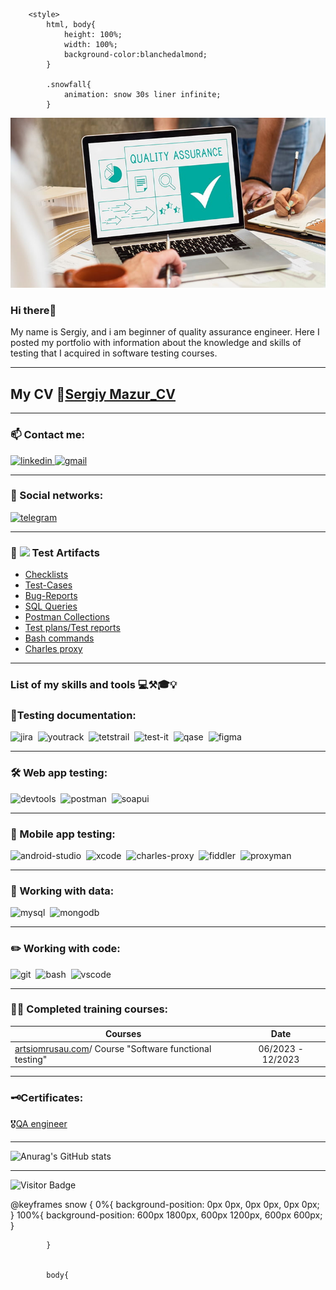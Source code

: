 <!DOCTYPE html>
<html>
    <head>
        <title>Snow Fall</title>

        <style>
            html, body{
                height: 100%;
                width: 100%;
                background-color:blanchedalmond;
            }
            
            .snowfall{
                animation: snow 30s liner infinite;
            }    

![Header](https://github.com/SergTestcom/sergtestcom/blob/main/logo/Logo.jpg)

### Hi there👋
My name is Sergiy, and i am beginner of quality assurance engineer. Here I posted my portfolio with information about the knowledge and skills of testing that I acquired in software testing courses.

---

## My CV 📄[Sergiy Mazur_CV](https://docs.google.com/document/d/1p44ZBuv8--GtMtqCjP5Ta47tKGjP5wvmuZGq3NzNiYA/edit)

---

### 📫 Contact me: 

<div id="badges"> 
  <a href="https://www.linkedin.com/in/sergiy-mazur-7149b3108/" target="_blank">
      <img src="https://cdn-icons-png.flaticon.com/512/2504/2504799.png" width="40" height="40" alt="linkedin" />
    </a>
    <a href="mailto:testercrocs@gmail.com" target="_blank">
    <img src="https://img.icons8.com/?size=48&id=qyRpAggnV0zH&format=png" width="40" height="40" alt="gmail" />
    </a>
  </div>

---

### 🤝 Social networks:

  <div id="badges">
    <a href="https://t.me/Moonstartester" target="_blank">
      <img src="https://cdn-icons-png.flaticon.com/512/2111/2111646.png" width="40" height="40" alt="telegram" />
    </a>
  </div>

---

###  📁 <img src="https://fonts.gstatic.com/s/e/notoemoji/latest/1f419/512.webp" height="25" > Test Artifacts

- [Checklists](https://github.com/SergTestcom/Checklist)
- [Test-Cases](https://github.com/SergTestcom/Test-cases)
- [Bug-Reports](https://github.com/SergTestcom/Bug-reports)
- [SQL Queries](https://github.com/SergTestcom/SQL)
- [Postman Collections](https://github.com/SergTestcom/Postman)
- [Test plans/Test reports ](https://github.com/SergTestcom/Test-plans-reports)
- [Bash commands](https://github.com/SergTestcom/Bash)
- [Charles proxy](https://github.com/SergTestcom/Charles)


---

### List of my skills and tools 💻⚒️🎓💡

### 📁Testing documentation:

<div>
  <img src="https://cdn.jsdelivr.net/gh/devicons/devicon/icons/jira/jira-original.svg" title="jira" alt="jira" width="40" height="40"/>&nbsp
  <img src="https://upload.wikimedia.org/wikipedia/commons/thumb/8/8d/YouTrack_Icon.svg/1024px-YouTrack_Icon.svg.png?20200803082248" title="youtrack" alt="youtrack" width="40" height="40"/>&nbsp
  <img src="https://codahosted.io/packs/21236/unversioned/assets/LOGO/ba1091c59bab89cd2fd0f289622731fe16113d7b00905abe64759c313a4b73b76c1b0426076ed76cb74752234c734131df46992d5b8b48fc13e264240e4f7119f736cfeb64df36ded54b5cbf6198b9cadedf18dd0cac5c7dbcd16e6336c29363cd1292ba" title="testrail" alt="tetstrail" width="40" height="40"/>&nbsp
  <img src="https://docs.testit.software/images/testit_logo_icon.png" title="test-it" alt="test-it" width="40" height="40"/>&nbsp
  <img src="https://luna1.co/eb0187.png" title="qase" alt="qase" width="40" height="40"/>&nbsp
  <img src="https://cdn.jsdelivr.net/gh/devicons/devicon/icons/figma/figma-original.svg" title="figma" alt="figma" width="40" height="40"/>&nbsp
</div>

---

### 🛠 Web app testing:

<div>
  <img src="https://d33wubrfki0l68.cloudfront.net/38b5c953a4667366685d55db55d057c86db1fc54/a0fdc/static/acae6b24d940347661ca901ea07f47c1/chrome-dev-logo-icon.png" title="devtools" alt="devtools" width="40" height="40"/>&nbsp
  <img src="https://seeklogo.com/images/P/postman-logo-0087CA0D15-seeklogo.com.png" title="postman" alt="postman" width="40" height="40"/>&nbsp
  <img src="https://static0.smartbear.co/smartbearbrand/media/images/home/soapui-icon.svg" title="soapui" alt="soapui" width="40" height="40"/>&nbsp
</div>

---

### 📱 Mobile app testing:

<div>
  <img src="https://cdn.jsdelivr.net/gh/devicons/devicon/icons/androidstudio/androidstudio-original.svg" title="android-studio" alt="android-studio" width="40" height="40"/>&nbsp
  <img src="https://cdn.jsdelivr.net/gh/devicons/devicon/icons/xcode/xcode-original.svg" title="xcode" alt="xcode" width="40" height="40"/>&nbsp
  <img src="https://cdn.icon-icons.com/icons2/3053/PNG/512/charles_proxy_macos_bigsur_icon_190302.png" title="charles-proxy" alt="charles-proxy" width="40" height="40"/>&nbsp
  <img src="https://www.megaleechers.com/storage/Fiddler-Everywhere-Icon.png" title="fiddler" alt="fiddler" width="40" height="40"/>&nbsp
  <img src="https://pbs.twimg.com/profile_images/1589614420766126080/slAIVDtr_400x400.jpg" title="proxyman" alt="proxyman" width="40" height="40"/>&nbsp
</div>


---

### 💾 Working with data:

<div>
  <img src="https://cdn.jsdelivr.net/gh/devicons/devicon/icons/mysql/mysql-original.svg" title="mysql" alt="mysql" width="40" height="40"/>&nbsp
  <img src="https://cdn.jsdelivr.net/gh/devicons/devicon/icons/mongodb/mongodb-original.svg" title="mongodb" alt="mongodb" width="40" height="40"/>&nbsp
</div>

---

### ✏️ Working with code:

<div>
  <img src="https://cdn.jsdelivr.net/gh/devicons/devicon/icons/git/git-original.svg" title="git" alt="git" width="40" height="40"/>&nbsp
  <img src="https://upload.wikimedia.org/wikipedia/commons/thumb/4/4b/Bash_Logo_Colored.svg/1024px-Bash_Logo_Colored.svg.png?20180723054350" title="bash" alt="bash" width="40" height="40"/>&nbsp
  <img src="https://cdn.jsdelivr.net/gh/devicons/devicon/icons/vscode/vscode-original.svg" title="vscode" alt="vscode" width="40" height="40"/>&nbsp
  
</div>

---

### 👨‍🎓 Completed training courses:

| Courses                                                           | Date              |
| ----------------------------------------------------------------| :---------------: |
| [artsiomrusau.com](https://artsiomrusau.com/)/ Course "Software functional testing"              | 06/2023 - 12/2023 |

---

### 🗝️Certificates:

🎖[QA engineer](https://v2.coreapp.ai/certificate/pdf/65855a14a79c86b0aa6e307c)

---

![Anurag's GitHub stats](https://github-readme-stats.vercel.app/api?username=SergTestcom&show_icons=true&theme=radical)

---

![Visitor Badge](https://visitor-badge.laobi.icu/badge?page_id=SergTestcom)

 @keyframes snow {
                0%{
                    background-position: 0px 0px, 0px 0px, 0px 0px;
                }
                100%{
                    background-position: 600px 1800px, 600px 1200px, 600px 600px;
                }

            }

            
            body{